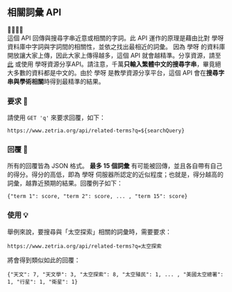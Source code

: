 ## 相關詞彙 API
💛💚💙💜  
這個 API 回傳與搜尋字串近意或相關的字詞。此 API 運作的原理是藉由比對 學呀 資料庫中字詞與字詞間的相關性，並依之找出最相近的詞彙。 因為 學呀 的資料庫開放讓大家上傳，因此大家上傳得越多，這個 API 就會越精準。分享資源，請至 [此](https://zetria.org/upload) 或使用 學呀資源分享API。請注意，千萬**只輸入繁體中文的搜尋字串**，畢竟絕大多數的資料都是中文的。由於 學呀 是教學資源分享平台，這個 API 會在**搜尋字串與學術相關**時得到最精準的結果。
  
### 要求 🙏
請使用 `` GET 'q' `` 來要求回覆，如下：  

``https://www.zetria.org/api/related-terms?q=${searchQuery}``  

### 回覆 📃
所有的回覆皆為 JSON 格式。 **最多 15 個詞彙** 有可能被回傳，並且各自帶有自己的得分。得分的高低，即為 學呀 伺服器所認定的近似程度；也就是，得分越高的詞彙，越靠近預期的結果。回覆例子如下：  

``{"term 1": score, "term 2": score, ... , "term 15": score}``

### 使用 💡
舉例來說，要搜尋與「太空探索」相關的詞彙時，需要要求：  
  
``https://www.zetria.org/api/related-terms?q=太空探索``  
  
將會得到類似如此的回覆：  
  
``{"天文": 7, "天文學": 3, "太空探索": 8, "太空殖民": 1, ... , "美國太空總署": 1, "行星": 1, "衛星": 1}``
